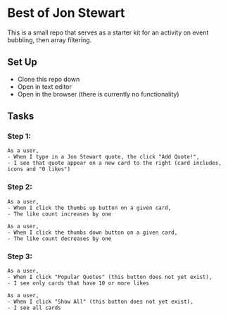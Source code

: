 # Best of Jon Stewart

This is a small repo that serves as a starter kit for an activity on event bubbling, then array filtering.

## Set Up

- Clone this repo down
- Open in text editor
- Open in the browser (there is currently no functionality)

## Tasks

### Step 1:

```
As a user,
- When I type in a Jon Stewart quote, the click "Add Quote!",
- I see that quote appear on a new card to the right (card includes, icons and "0 likes")
```

### Step 2:

```
As a user,
- When I click the thumbs up button on a given card,
- The like count increases by one

As a user,
- When I click the thumbs down button on a given card,
- The like count decreases by one
```

### Step 3:

```
As a user,
- When I click "Popular Quotes" (this button does not yet exist),
- I see only cards that have 10 or more likes

As a user,
- When I click "Show All" (this button does not yet exist),
- I see all cards
```
